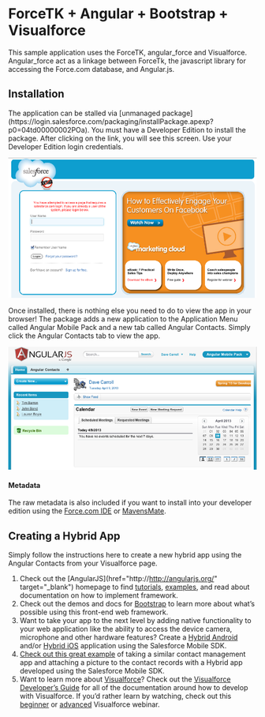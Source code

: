 <h1>ForceTK + Angular + Bootstrap + Visualforce</h1>
This sample application uses the ForceTK, angular_force and Visualforce. Angular_force act as a linkage between ForceTk, the javascript library for accessing the Force.com database, and Angular.js.


<h2>Installation</h2>
The application can be stalled via [unmanaged package](https://login.salesforce.com/packaging/installPackage.apexp?p0=04td00000002POa). You must have a Developer Edition to install the package. After clicking on the link, you will see this screen. Use your Developer Edition login credentials.

![screen shot](images/loginScreen.png)

Once installed, there is nothing else you need to do to view the app in your browser!  The package adds a new application to the Application Menu called Angular Mobile Pack and a new tab called Angular Contacts. Simply click the Angular Contacts tab to view the app.

![screen shot](images/angularApp.png)

#### Metadata
The raw metadata is also included if you want to install into your developer edition using the [Force.com IDE](http://wiki.developerforce.com/page/Force.com_IDE) or [MavensMate](https://github.com/joeferraro/MavensMate).
<h2>Creating a Hybrid App</h2>
Simply follow the instructions here to create a new hybrid app using the Angular Contacts from your Visualforce page.

1. Check out the [AngularJS](href="http://http://angularjs.org/" target="_blank") homepage to find [tutorials](http://docs.angularjs.org/tutorial), [examples](http://builtwith.angularjs.org/), and read about documentation on how to implement framework.
2. Check out the demos and docs for [Bootstrap](http://twitter.github.io/bootstrap/index.html) to learn more about what’s possible using this front-end web framework.
3. Want to take your app to the next level by adding native functionality to your web application like the ability to access the device camera, microphone and other hardware features? Create a [Hybrid Android](http://www2.developerforce.com/mobile/getting-started/android/#hybrid) and/or [Hybrid iOS](http://www2.developerforce.com/mobile/getting-started/ios/#hybrid) application using the Salesforce Mobile SDK.
4. <a href="http://wiki.developerforce.com/page/Developing_Hybrid_Apps_with_the_Salesforce_Mobile_SDK" target="_blank" onclick="s_objectID=&quot;http://wiki.developerforce.com/page/Developing_Hybrid_Apps_with_the_Salesforce_Mobile_SDK_2&quot;;return this.s_oc?this.s_oc(e):true">Check out this great example</a> of taking a similar contact management app and attaching a picture to the contact records with a Hybrid app developed using the Salesforce Mobile SDK.
5. Want to learn more about <a href="http://wiki.developerforce.com/page/An_Introduction_to_Visualforce" target="_blank" onclick="s_objectID=&quot;http://wiki.developerforce.com/page/An_Introduction_to_Visualforce_3&quot;;return this.s_oc?this.s_oc(e):true">Visualforce</a>? Check out the <a href="http://www.salesforce.com/us/developer/docs/pages/" target="_blank" onclick="s_objectID=&quot;http://www.salesforce.com/us/developer/docs/pages/_3&quot;;return this.s_oc?this.s_oc(e):true">Visualforce Developer’s Guide</a> for all of the documentation around how to develop with Visualforce. If you’d rather learn by watching, check out this <a href="http://wiki.developerforce.com/page/Webinar:_Intro_to_Visualforce_(2012-Nov)" target="_blank" onclick="s_objectID=&quot;http://wiki.developerforce.com/page/Webinar:_Intro_to_Visualforce_(2012-Nov)_3&quot;;return this.s_oc?this.s_oc(e):true">beginner</a> or <a href="http://wiki.developerforce.com/page/Webinar:_Advanced_Visualforce_(2012-Dec)" target="_blank" onclick="s_objectID=&quot;http://wiki.developerforce.com/page/Webinar:_Advanced_Visualforce_(2012-Dec)_3&quot;;return this.s_oc?this.s_oc(e):true">advanced</a> Visualforce webinar.